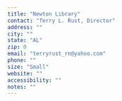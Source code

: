 ```yaml
---
title: "Newton Library"
contact: "Terry L. Rust, Director"
address: ""
city: ""
state: "AL"
zip: 0
email: "terryrust_rn@yahoo.com"
phone: ""
size: "Small"
website: ""
accessibility: ""
notes: ""
--- 
```

